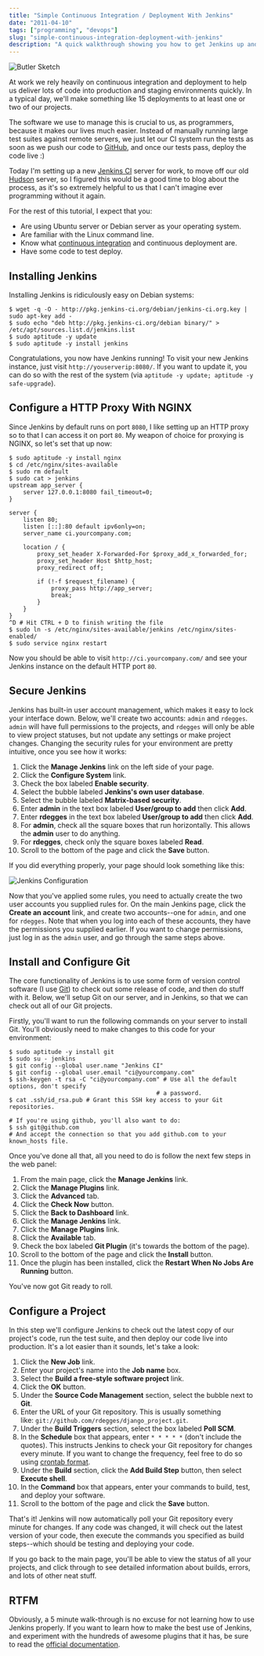 ```yaml
---
title: "Simple Continuous Integration / Deployment With Jenkins"
date: "2011-04-10"
tags: ["programming", "devops"]
slug: "simple-continuous-integration-deployment-with-jenkins"
description: "A quick walkthrough showing you how to get Jenkins up and running."
---
```



![Butler Sketch][]


At work we rely heavily on continuous integration and deployment to help us
deliver lots of code into production and staging environments quickly.  In a
typical day, we'll make something like 15 deployments to at least one or two of
our projects.

The software we use to manage this is crucial to us, as programmers, because it
makes our lives much easier.  Instead of manually running large test suites
against remote servers, we just let our CI system run the tests as soon as we
push our code to [GitHub][], and once our tests pass, deploy the code live :)

Today I'm setting up a new [Jenkins CI][] server for work, to move off our old
[Hudson][] server, so I figured this would be a good time to blog about the
process, as it's so extremely helpful to us that I can't imagine ever
programming without it again.

For the rest of this tutorial, I expect that you:

-   Are using Ubuntu server or Debian server as your operating system.
-   Are familiar with the Linux command line.
-   Know what [continuous integration][] and continuous deployment are.
-   Have some code to test deploy.


## Installing Jenkins

Installing Jenkins is ridiculously easy on Debian systems:

```console
$ wget -q -O - http://pkg.jenkins-ci.org/debian/jenkins-ci.org.key | sudo apt-key add -
$ sudo echo "deb http://pkg.jenkins-ci.org/debian binary/" > /etc/apt/sources.list.d/jenkins.list
$ sudo aptitude -y update
$ sudo aptitude -y install jenkins
```

Congratulations, you now have Jenkins running!  To visit your new Jenkins
instance, just visit `http://youserverip:8080/`.  If you want to update it, you
can do so with the rest of the system (via
`aptitude -y update; aptitude -y safe-upgrade`).


## Configure a HTTP Proxy With NGINX

Since Jenkins by default runs on port `8080`, I like setting up an HTTP proxy
so to that I can access it on port `80`.  My weapon of choice for proxying is
NGINX, so let's set that up now:

```console
$ sudo aptitude -y install nginx
$ cd /etc/nginx/sites-available
$ sudo rm default
$ sudo cat > jenkins
upstream app_server {
    server 127.0.0.1:8080 fail_timeout=0;
}

server {
    listen 80;
    listen [::]:80 default ipv6only=on;
    server_name ci.yourcompany.com;

    location / {
        proxy_set_header X-Forwarded-For $proxy_add_x_forwarded_for;
        proxy_set_header Host $http_host;
        proxy_redirect off;

        if (!-f $request_filename) {
            proxy_pass http://app_server;
            break;
        }
    }
}
^D # Hit CTRL + D to finish writing the file
$ sudo ln -s /etc/nginx/sites-available/jenkins /etc/nginx/sites-enabled/
$ sudo service nginx restart
```

Now you should be able to visit `http://ci.yourcompany.com/` and see your
Jenkins instance on the default HTTP port `80`.


## Secure Jenkins

Jenkins has built-in user account management, which makes it easy to lock your
interface down.  Below, we'll create two accounts: `admin` and `rdegges`.
`admin` will have full permissions to the projects, and `rdegges` will only be
able to view project statuses, but not update any settings or make project
changes.  Changing the security rules for your environment are pretty
intuitive, once you see how it works:

1.  Click the **Manage Jenkins** link on the left side of your page.
2.  Click the **Configure System** link.
3.  Check the box labeled **Enable security**.
4.  Select the bubble labeled **Jenkins's own user database**.
5.  Select the bubble labeled **Matrix-based security**.
6.  Enter **admin** in the text box labeled **User/group to add** then click
    **Add**.
7.  Enter **rdegges** in the text box labeled **User/group to add** then
    click **Add**.
8.  For **admin**, check all the square boxes that run horizontally.  This
    allows the **admin** user to do anything.
9.  For **rdegges**, check only the square boxes labeled **Read**.
10. Scroll to the bottom of the page and click the **Save** button.

If you did everything properly, your page should look something like this:

![Jenkins Configuration][]

Now that you've applied some rules, you need to actually create the two user
accounts you supplied rules for.  On the main Jenkins page, click the **Create
an account** link, and create two accounts--one for `admin`, and one for
`rdegges`.  Note that when you log into each of these accounts, they have the
permissions you supplied earlier.  If you want to change permissions, just log
in as the `admin` user, and go through the same steps above.


## Install and Configure Git

The core functionality of Jenkins is to use some form of version control
software (I use [Git][]) to check out some release of code, and then do stuff
with it.  Below, we'll setup Git on our server, and in Jenkins, so that we can
check out all of our Git projects.

Firstly, you'll want to run the following commands on your server to install
Git.  You'll obviously need to make changes to this code for your environment:

```console
$ sudo aptitude -y install git
$ sudo su - jenkins
$ git config --global user.name "Jenkins CI"
$ git config --global user.email "ci@yourcompany.com"
$ ssh-keygen -t rsa -C "ci@yourcompany.com" # Use all the default options, don't specify
                                          # a password.
$ cat .ssh/id_rsa.pub # Grant this SSH key access to your Git repositories.

# If you're using github, you'll also want to do:
$ ssh git@github.com
# And accept the connection so that you add github.com to your known_hosts file.
```

Once you've done all that, all you need to do is follow the next few steps in
the web panel:

1.  From the main page, click the **Manage Jenkins** link.
2.  Click the **Manage Plugins** link.
3.  Click the **Advanced** tab.
4.  Click the **Check Now** button.
5.  Click the **Back to Dashboard** link.
6.  Click the **Manage Jenkins** link.
7.  Click the **Manage Plugins** link.
8.  Click the **Available** tab.
9.  Check the box labeled **Git Plugin** (it's towards the bottom of the
    page).
10. Scroll to the bottom of the page and click the **Install** button.
11. Once the plugin has been installed, click the **Restart When No Jobs Are
    Running** button.

You've now got Git ready to roll.


## Configure a Project

In this step we'll configure Jenkins to check out the latest copy of our
project's code, run the test suite, and then deploy our code live into
production.  It's a lot easier than it sounds, let's take a look:

1.  Click the **New Job** link.
2.  Enter your project's name into the **Job name** box.
3.  Select the **Build a free-style software project** link.
4.  Click the **OK** button.
5.  Under the **Source Code Management** section, select the bubble next to
    **Git**.
6.  Enter the URL of your Git repository. This is usually something
    like: `git://github.com/rdegges/django_project.git`.
7.  Under the **Build Triggers** section, select the box labeled **Poll SCM**.
8.  In the **Schedule** box that appears, enter `* * * * *` (don't
    include the quotes).  This instructs Jenkins to check your Git repository
    for changes every minute.  If you want to change the frequency, feel free
    to do so using [crontab format][].
9.  Under the **Build** section, click the **Add Build Step** button, then
    select **Execute shell**.
10. In the **Command** box that appears, enter your commands to build, test,
    and deploy your software.
11. Scroll to the bottom of the page and click the **Save** button.

That's it!  Jenkins will now automatically poll your Git repository every
minute for changes.  If any code was changed, it will check out the latest
version of your code, then execute the commands you specified as build
steps--which should be testing and deploying your code.

If you go back to the main page, you'll be able to view the status of all your
projects, and click through to see detailed information about builds, errors,
and lots of other neat stuff.


## RTFM

Obviously, a 5 minute walk-through is no excuse for not learning how to use
Jenkins properly.  If you want to learn how to make the best use of Jenkins,
and experiment with the hundreds of awesome plugins that it has, be sure to
read the [official documentation][].


  [Butler Sketch]: {filename}/images/2011/butler-sketch.png "Butler Sketch"
  [GitHub]: https://github.com/ "GitHub"
  [Jenkins CI]: http://jenkins-ci.org/ "Jenkins CI"
  [Hudson]: http://hudson-ci.org/ "Hudson CI"
  [continuous integration]: http://en.wikipedia.org/wiki/Continuous_integration "Continuous Integration Wiki Page"
  [Jenkins Configuration]: {filename}/images/2011/jenkins-configuration.png "Jenkins Configuration"
  [Git]: http://git-scm.com/ "Git"
  [crontab format]: http://adminschoice.com/crontab-quick-reference "crontab reference"
  [official documentation]: http://jenkins-ci.org/ "Jenkins Documentation"
